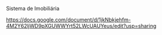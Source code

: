 Sistema de Imobiliária

https://docs.google.com/document/d/1jkNbkjehfm-4M2Y62ljWD9pXGUWWYrt52LWcUAUYeus/edit?usp=sharing
